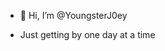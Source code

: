 - 👋 Hi, I’m @YoungsterJ0ey

- Just getting by one day at a time

<!---
YoungsterJ0ey/YoungsterJ0ey is a ✨ special ✨ repository because its `README.md` (this file) appears on your GitHub profile.
You can click the Preview link to take a look at your changes.
--->
